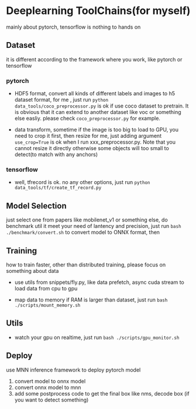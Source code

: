 # Deeplearning ToolChains(for myself)
mainly about pytorch, tensorflow is nothing to hands on


## Dataset
it is different according to the framework where you work, like pytorch or tensorflow

### pytorch
* HDF5 format, convert all kinds of different labels and images to h5 dataset format,
    for me , just run `python data_tools/coco_preprocessor.py` is ok if use coco dataset to pretrain.
    It is obvious that it can extend to another dataset like voc or something else easliy.
    please check `coco_preprocessor.py` for example.

* data transform, sometime if the image is too big to load to GPU, you need to crop it first, then resize
    for me, just adding argument `use_crop=True` is ok when I run xxx_preprocessor.py.
    Note that you cannot resize it directly otherwise some objects will too small to detect(to match with any anchors)

### tensorflow
* well, tfrecord is ok. no any other options, just run `python data_tools/tf/create_tf_record.py`




## Model Selection
just select one from papers like mobilenet_v1 or something else,
do benchmark util it meet your need of lantency and precision,
just run `bash ./benchmark/convert.sh` to convert model to ONNX format, then

## Training

how to train faster, other than distributed training, please focus on something about data

* use utils from snippets/fly.py,
    like data prefetch, async cuda stream to load data from cpu to gpu

* map data to memory if RAM is larger than dataset, just run `bash ./scripts/mount_memory.sh`

## Utils
* watch your gpu on realtime, just run `bash ./scripts/gpu_monitor.sh`


## Deploy
use MNN inference framework to deploy pytorch model
1. convert model to onnx model
2. convert onnx model to mnn
3. add some postprocess code to get the final box
like nms, decode box (if you want to detect something)




